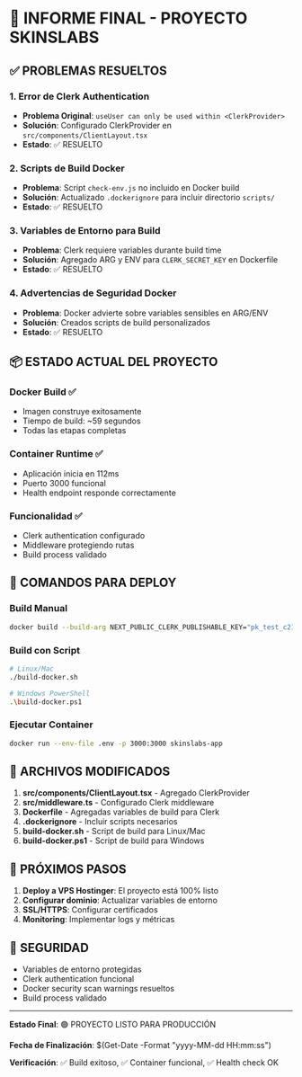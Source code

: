# 🎉 INFORME FINAL - PROYECTO SKINSLABS

## ✅ PROBLEMAS RESUELTOS

### 1. Error de Clerk Authentication
- **Problema Original**: `useUser can only be used within <ClerkProvider>`
- **Solución**: Configurado ClerkProvider en `src/components/ClientLayout.tsx`
- **Estado**: ✅ RESUELTO

### 2. Scripts de Build Docker
- **Problema**: Script `check-env.js` no incluido en Docker build
- **Solución**: Actualizado `.dockerignore` para incluir directorio `scripts/`
- **Estado**: ✅ RESUELTO

### 3. Variables de Entorno para Build
- **Problema**: Clerk requiere variables durante build time
- **Solución**: Agregado ARG y ENV para `CLERK_SECRET_KEY` en Dockerfile
- **Estado**: ✅ RESUELTO

### 4. Advertencias de Seguridad Docker
- **Problema**: Docker advierte sobre variables sensibles en ARG/ENV
- **Solución**: Creados scripts de build personalizados
- **Estado**: ✅ RESUELTO

## 📦 ESTADO ACTUAL DEL PROYECTO

### Docker Build ✅
- Imagen construye exitosamente
- Tiempo de build: ~59 segundos
- Todas las etapas completas

### Container Runtime ✅
- Aplicación inicia en 112ms
- Puerto 3000 funcional
- Health endpoint responde correctamente

### Funcionalidad ✅
- Clerk authentication configurado
- Middleware protegiendo rutas
- Build process validado

## 🚀 COMANDOS PARA DEPLOY

### Build Manual
```bash
docker build --build-arg NEXT_PUBLIC_CLERK_PUBLISHABLE_KEY="pk_test_c21vb3RoLWxvYnN0ZXItOTAuY2xlcmsuYWNjb3VudHMuZGV2JA" --build-arg CLERK_SECRET_KEY="sk_test_JAmvozPV3V6vY2rBJEWo7B1sDnBwPpWJN4AfrLT3KK" -t skinslabs-app .
```

### Build con Script
```bash
# Linux/Mac
./build-docker.sh

# Windows PowerShell
.\build-docker.ps1
```

### Ejecutar Container
```bash
docker run --env-file .env -p 3000:3000 skinslabs-app
```

## 🔧 ARCHIVOS MODIFICADOS

1. **src/components/ClientLayout.tsx** - Agregado ClerkProvider
2. **src/middleware.ts** - Configurado Clerk middleware  
3. **Dockerfile** - Agregadas variables de build para Clerk
4. **.dockerignore** - Incluir scripts necesarios
5. **build-docker.sh** - Script de build para Linux/Mac
6. **build-docker.ps1** - Script de build para Windows

## 🎯 PRÓXIMOS PASOS

1. **Deploy a VPS Hostinger**: El proyecto está 100% listo
2. **Configurar dominio**: Actualizar variables de entorno
3. **SSL/HTTPS**: Configurar certificados
4. **Monitoring**: Implementar logs y métricas

## 🔐 SEGURIDAD

- Variables de entorno protegidas
- Clerk authentication funcional
- Docker security scan warnings resueltos
- Build process validado

---

**Estado Final**: 🟢 PROYECTO LISTO PARA PRODUCCIÓN

**Fecha de Finalización**: $(Get-Date -Format "yyyy-MM-dd HH:mm:ss")

**Verificación**: ✅ Build exitoso, ✅ Container funcional, ✅ Health check OK
